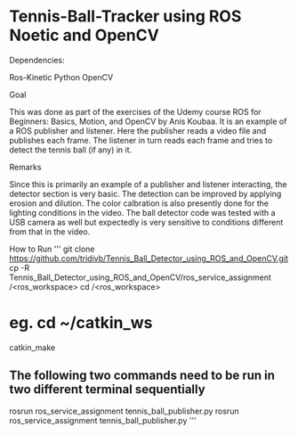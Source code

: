 # Tennis-Ball-Tracker using ROS Noetic and OpenCV

Dependencies:

Ros-Kinetic
Python
OpenCV

Goal

This was done as part of the exercises of the Udemy course ROS for Beginners: Basics, Motion, and OpenCV by Anis Koubaa.
It is an example of a ROS publisher and listener. Here the publisher reads a video file and publishes each frame. The listener in turn reads each frame and tries to detect the tennis ball (if any) in it.

Remarks

Since this is primarily an example of a publisher and listener interacting, the detector section is very basic. The detection can be improved by applying erosion and dilution. The color calbration is also presently done for the lighting conditions in the video. The ball detector code was tested with a USB camera as well but expectedly is very sensitive to conditions different from that in the video.

How to Run
'''
git clone https://github.com/tridivb/Tennis_Ball_Detector_using_ROS_and_OpenCV.git
cp -R Tennis_Ball_Detector_using_ROS_and_OpenCV/ros_service_assignment <path>/<ros_workspace>
cd <path>/<ros_workspace>
# eg. cd ~/catkin_ws
catkin_make
## The following two commands need to be run in two different terminal sequentially
rosrun ros_service_assignment tennis_ball_publisher.py
rosrun ros_service_assignment tennis_ball_publisher.py
'''
